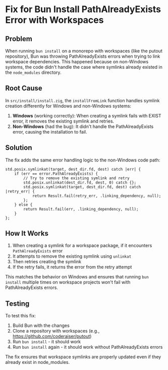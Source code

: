 # Fix for Bun Install PathAlreadyExists Error with Workspaces

## Problem

When running `bun install` on a monorepo with workspaces (like the putout repository), Bun was throwing PathAlreadyExists errors when trying to link workspace dependencies. This happened because on non-Windows systems, the code didn't handle the case where symlinks already existed in the `node_modules` directory.

## Root Cause

In `src/install/install.zig`, the `installFromLink` function handles symlink creation differently for Windows and non-Windows systems:

1. **Windows** (working correctly): When creating a symlink fails with EXIST error, it removes the existing symlink and retries.
2. **Non-Windows** (had the bug): It didn't handle the PathAlreadyExists error, causing the installation to fail.

## Solution

The fix adds the same error handling logic to the non-Windows code path:

```zig
std.posix.symlinkat(target, dest_dir.fd, dest) catch |err| {
    if (err == error.PathAlreadyExists) {
        // Try to remove the existing symlink and retry
        std.posix.unlinkat(dest_dir.fd, dest, 0) catch {};
        std.posix.symlinkat(target, dest_dir.fd, dest) catch |retry_err| {
            return Result.fail(retry_err, .linking_dependency, null);
        };
    } else {
        return Result.fail(err, .linking_dependency, null);
    }
};
```

## How It Works

1. When creating a symlink for a workspace package, if it encounters `PathAlreadyExists` error
2. It attempts to remove the existing symlink using `unlinkat`
3. Then retries creating the symlink
4. If the retry fails, it returns the error from the retry attempt

This matches the behavior on Windows and ensures that running `bun install` multiple times on workspace projects won't fail with PathAlreadyExists errors.

## Testing

To test this fix:

1. Build Bun with the changes
2. Clone a repository with workspaces (e.g., https://github.com/coderaiser/putout)
3. Run `bun install` - it should work
4. Run `bun install` again - it should work without PathAlreadyExists errors

The fix ensures that workspace symlinks are properly updated even if they already exist in node_modules.
